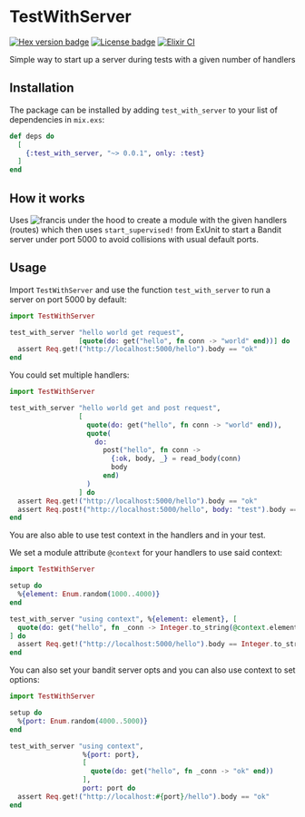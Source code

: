 # TestWithServer


[![Hex version badge](https://img.shields.io/hexpm/v/test_with_server.svg)](https://hex.pm/packages/test_with_server)
[![License badge](https://img.shields.io/hexpm/l/repo_example.svg)](https://github.com/filipecabaco/test_with_server/blob/master/LICENSE.md)
[![Elixir CI](https://github.com/filipecabaco/test_with_server/actions/workflows/elixir.yaml/badge.svg)](https://github.com/filipecabaco/test_with_server/actions/workflows/elixir.yaml)

Simple way to start up a server during tests with a given number of handlers

## Installation

The package can be installed by adding `test_with_server` to your list of dependencies in `mix.exs`:

```elixir
def deps do
  [
    {:test_with_server, "~> 0.0.1", only: :test}
  ]
end
```
## How it works

Uses ![francis](https://hex.pm/packages/francis) under the hood to create a module with the given handlers (routes) which then uses `start_supervised!` from ExUnit to start a Bandit server under port 5000 to avoid collisions with usual default ports.

## Usage

Import `TestWithServer` and use the function `test_with_server` to run a server on port 5000 by default:
```elixir
import TestWithServer

test_with_server "hello world get request",
                 [quote(do: get("hello", fn conn -> "world" end))] do
  assert Req.get!("http://localhost:5000/hello").body == "ok"
end
```

You could set multiple handlers:
```elixir
import TestWithServer

test_with_server "hello world get and post request",
                 [
                   quote(do: get("hello", fn conn -> "world" end)),
                   quote(
                     do:
                       post("hello", fn conn ->
                         {:ok, body, _} = read_body(conn)
                         body
                       end)
                   )
                 ] do
  assert Req.get!("http://localhost:5000/hello").body == "ok"
  assert Req.post!("http://localhost:5000/hello", body: "test").body == "test"
end
```
You are also able to use test context in the handlers and in your test.

We set a module attribute `@context` for your handlers to use said context:

```elixir
import TestWithServer

setup do
  %{element: Enum.random(1000..4000)}
end

test_with_server "using context", %{element: element}, [
  quote(do: get("hello", fn _conn -> Integer.to_string(@context.element) end))
] do
  assert Req.get!("http://localhost:5000/hello").body == Integer.to_string(element)
end
```

You can also set your bandit server opts and you can also use context to set options:
```elixir
import TestWithServer

setup do
  %{port: Enum.random(4000..5000)}
end

test_with_server "using context",
                  %{port: port},
                  [
                    quote(do: get("hello", fn _conn -> "ok" end))
                  ],
                  port: port do
  assert Req.get!("http://localhost:#{port}/hello").body == "ok"
end
```